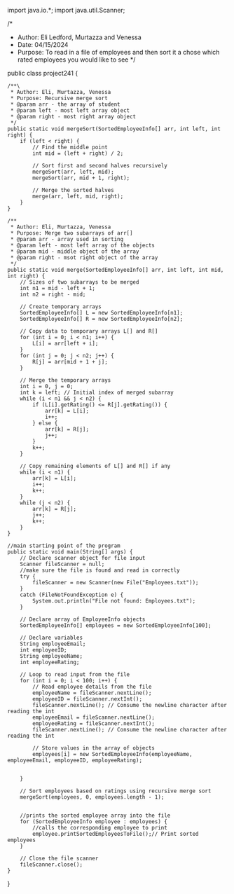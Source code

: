 import java.io.*;
import java.util.Scanner;

/*
* Author: Eli Ledford, Murtazza and Venessa
* Date: 04/15/2024
* Purpose: To read in a file of employees and then sort it a chose which rated employees you would like to see 
*/

public class project241 {
	
	/**\
	 * Author: Eli, Murtazza, Venessa
	 * Purpose: Recursive merge sort
	 * @param arr - the array of student
	 * @param left - most left array object
	 * @param right - most right array object
	 */
	public static void mergeSort(SortedEmployeeInfo[] arr, int left, int right) {
        if (left < right) {
            // Find the middle point
            int mid = (left + right) / 2;

            // Sort first and second halves recursively
            mergeSort(arr, left, mid);
            mergeSort(arr, mid + 1, right);

            // Merge the sorted halves
            merge(arr, left, mid, right);
        }
    }

    /**
     * Author: Eli, Murtazza, Venessa
     * Purpose: Merge two subarrays of arr[]
     * @param arr - array used in sorting
     * @param left - most left array of the objects
     * @param mid - middle object of the array
     * @param right - msot right object of the array
     */
    public static void merge(SortedEmployeeInfo[] arr, int left, int mid, int right) {
        // Sizes of two subarrays to be merged
        int n1 = mid - left + 1;
        int n2 = right - mid;

        // Create temporary arrays
        SortedEmployeeInfo[] L = new SortedEmployeeInfo[n1];
        SortedEmployeeInfo[] R = new SortedEmployeeInfo[n2];

        // Copy data to temporary arrays L[] and R[]
        for (int i = 0; i < n1; i++) {
            L[i] = arr[left + i];
        }
        for (int j = 0; j < n2; j++) {
            R[j] = arr[mid + 1 + j];
        }

        // Merge the temporary arrays
        int i = 0, j = 0;
        int k = left; // Initial index of merged subarray
        while (i < n1 && j < n2) {
            if (L[i].getRating() <= R[j].getRating()) {
                arr[k] = L[i];
                i++;
            } else {
                arr[k] = R[j];
                j++;
            }
            k++;
        }

        // Copy remaining elements of L[] and R[] if any
        while (i < n1) {
            arr[k] = L[i];
            i++;
            k++;
        }
        while (j < n2) {
            arr[k] = R[j];
            j++;
            k++;
        }
    }
	
    //main starting point of the program
    public static void main(String[] args) {
        // Declare scanner object for file input
        Scanner fileScanner = null;
        //make sure the file is found and read in correctly
        try {
            fileScanner = new Scanner(new File("Employees.txt"));
        } 
        catch (FileNotFoundException e) {
            System.out.println("File not found: Employees.txt");
        }

        // Declare array of EmployeeInfo objects
        SortedEmployeeInfo[] employees = new SortedEmployeeInfo[100];

        // Declare variables
        String employeeEmail;
        int employeeID;
        String employeeName;
        int employeeRating;

        // Loop to read input from the file
        for (int i = 0; i < 100; i++) {
            // Read employee details from the file
            employeeName = fileScanner.nextLine();
            employeeID = fileScanner.nextInt();
            fileScanner.nextLine(); // Consume the newline character after reading the int
            employeeEmail = fileScanner.nextLine();
            employeeRating = fileScanner.nextInt();
            fileScanner.nextLine(); // Consume the newline character after reading the int

            // Store values in the array of objects
            employees[i] = new SortedEmployeeInfo(employeeName, employeeEmail, employeeID, employeeRating);

            
        }
        
        // Sort employees based on ratings using recursive merge sort
        mergeSort(employees, 0, employees.length - 1);
        
        
        //prints the sorted employee array into the file
        for (SortedEmployeeInfo employee : employees) {
        	//calls the corresponding employee to print
        	employee.printSortedEmployeesToFile();// Print sorted employees
        }

        // Close the file scanner
        fileScanner.close();
    }
}
